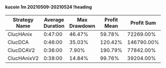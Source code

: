 #### kucoin 1m 20210509-20210524 !heading
| Strategy Name | Average Duration | Max Drawdown | Profit Mean | Profit Sum | Profit Total | Trade Count | Win Rate |
| ------------- | ---------------- | ------------ | ----------- | ---------- | ------------ | ----------- | -------- |
| ClucHAnix     | 0:47:00          | 46.47%       | 59.78%      | 72269.00%  | 26208.00%    | 1209        | 73.45%   |
| ClucDCA       | 0:46:00          | 35.03%       | 120.42%     | 146790.00% | 13379.00%    | 1219        | 76.29%   |
| ClucDCAV2     | 0:36:00          | 7.90%        | 190.79%     | 77842.00%  | 5924.00%     | 408         | 84.07%   |
| ClucHAnixV2   | 0:38:00          | 14.84%       | 99.76%      | 39204.00%  | 11150.00%    | 393         | 76.34%   |
